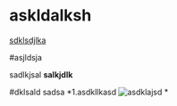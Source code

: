 # askldalksh
[sdklsdjlka](www.tensorflow.org)

#asjldsja

sadlkjsal **salkjdlk**

#dklsald
sadsa 
*1.asdkllkasd
 ![asdklajsd](sdakllksadj)
 *

